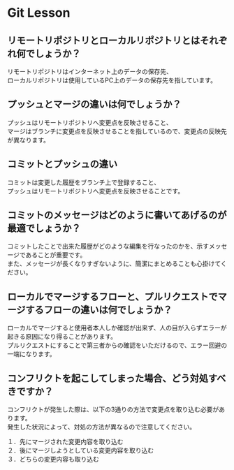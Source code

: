 # Git Lesson

## リモートリポジトリとローカルリポジトリとはそれぞれ何でしょうか？

リモートリポジトリはインターネット上のデータの保存先、  
ローカルリポジトリは使用しているPC上のデータの保存先を指しています。

## プッシュとマージの違いは何でしょうか？

プッシュはリモートリポジトリへ変更点を反映させること、  
マージはブランチに変更点を反映させることを指しているので、変更点の反映先が異なります。

## コミットとプッシュの違い

コミットは変更した履歴をブランチ上で登録すること、  
プッシュはリモートリポジトリへ変更点を反映させることです。

## コミットのメッセージはどのように書いてあげるのが最適でしょうか？

コミットしたことで出来た履歴がどのような編集を行なったのかを、示すメッセージであることが重要です。  
また、メッセージが長くなりすぎないように、簡潔にまとめることも心掛けてください。

## ローカルでマージするフローと、プルリクエストでマージするフローの違いは何でしょうか？

ローカルでマージすると使用者本人しか確認が出来ず、人の目が入らずエラーが起きる原因になり得ることがあります。  
プルリクエストにすることで第三者からの確認をいただけるので、エラー回避の一端になります。

## コンフリクトを起こしてしまった場合、どう対処すべきですか？

コンフリクトが発生した際は、以下の3通りの方法で変更点を取り込む必要があります。  
発生した状況によって、対処の方法が異なるので注意してください。

１．先にマージされた変更内容を取り込む  
２．後にマージしようとしている変更内容を取り込む  
３．どちらの変更内容も取り込む
